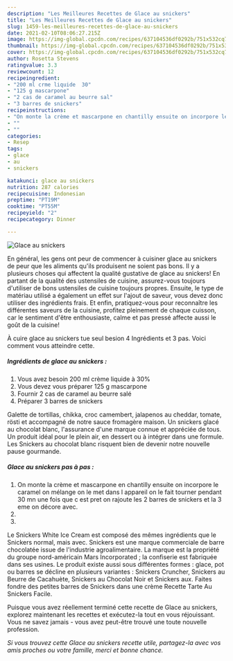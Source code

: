 ```yaml
---
description: "Les Meilleures Recettes de Glace au snickers"
title: "Les Meilleures Recettes de Glace au snickers"
slug: 1459-les-meilleures-recettes-de-glace-au-snickers
date: 2021-02-10T08:06:27.215Z
image: https://img-global.cpcdn.com/recipes/637104536df0292b/751x532cq70/glace-au-snickers-photo-principale-de-la-recette.jpg
thumbnail: https://img-global.cpcdn.com/recipes/637104536df0292b/751x532cq70/glace-au-snickers-photo-principale-de-la-recette.jpg
cover: https://img-global.cpcdn.com/recipes/637104536df0292b/751x532cq70/glace-au-snickers-photo-principale-de-la-recette.jpg
author: Rosetta Stevens
ratingvalue: 3.3
reviewcount: 12
recipeingredient:
- "200 ml crme liquide  30"
- "125 g mascarpone"
- "2 cas de caramel au beurre sal"
- "3 barres de snickers"
recipeinstructions:
- "On monte la crème et mascarpone en chantilly ensuite on incorpore le caramel on mélange on le met dans l appareil on le fait tourner pendant 30 mn une fois que c est pret on rajoute les 2 barres de snickers et la 3 eme on décore avec."
- ""
- ""
categories:
- Resep
tags:
- glace
- au
- snickers

katakunci: glace au snickers 
nutrition: 287 calories
recipecuisine: Indonesian
preptime: "PT19M"
cooktime: "PT55M"
recipeyield: "2"
recipecategory: Dinner

---
```



![Glace au snickers](https://img-global.cpcdn.com/recipes/637104536df0292b/751x532cq70/glace-au-snickers-photo-principale-de-la-recette.jpg)

En général, les gens ont peur de commencer à cuisiner glace au snickers de peur que les aliments qu'ils produisent ne soient pas bons. Il y a plusieurs choses qui affectent la qualité gustative de glace au snickers! En partant de la qualité des ustensiles de cuisine, assurez-vous toujours d'utiliser de bons ustensiles de cuisine toujours propres. Ensuite, le type de matériau utilisé a également un effet sur l'ajout de saveur, vous devez donc utiliser des ingrédients frais. Et enfin, pratiquez-vous pour reconnaître les différentes saveurs de la cuisine, profitez pleinement de chaque cuisson, car le sentiment d'être enthousiaste, calme et pas pressé affecte aussi le goût de la cuisine!

<!--inarticleads1-->

À cuire glace au snickers tue seul besion 4 Ingrédients et 3 pas. Voici comment vous atteindre cette.

##### Ingrédients de glace au snickers :

1. Vous avez besoin 200 ml crème liquide à 30%
1. Vous devez vous préparer 125 g mascarpone
1. Fournir 2 cas de caramel au beurre salé
1. Préparer 3 barres de snickers


Galette de tortillas, chikka, croc camembert, jalapenos au cheddar, tomate, rösti et accompagné de notre sauce fromagère maison. Un snickers glacé au chocolat blanc, l&#39;assurance d&#39;une marque connue et appréciée de tous. Un produit idéal pour le plein air, en dessert ou à intégrer dans une formule. Les Snickers au chocolat blanc risquent bien de devenir notre nouvelle pause gourmande. 

<!--inarticleads2-->

##### Glace au snickers pas à pas :

1. On monte la crème et mascarpone en chantilly ensuite on incorpore le caramel on mélange on le met dans l appareil on le fait tourner pendant 30 mn une fois que c est pret on rajoute les 2 barres de snickers et la 3 eme on décore avec.
1. 
1. 


Le Snickers White Ice Cream est composé des mêmes ingrédients que le Snickers normal, mais avec. Snickers est une marque commerciale de barre chocolatée issue de l&#39;industrie agroalimentaire. La marque est la propriété du groupe nord-américain Mars Incorporated ; la confiserie est fabriquée dans ses usines. Le produit existe aussi sous différentes formes : glace, pot ou barres se décline en plusieurs variantes : Snickers Cruncher, Snickers au Beurre de Cacahuète, Snickers au Chocolat Noir et Snickers aux. Faites fondre des petites barres de Snickers dans une crème Recette Tarte Au Snickers Facile. 

<!--inarticleads1-->

<p>
Puisque vous avez réellement terminé cette recette de Glace au snickers, explorez maintenant les recettes et exécutez-la tout en vous réjouissant. Vous ne savez jamais - vous avez peut-être trouvé une toute nouvelle profession.
</p>

<p>
<i>Si vous trouvez cette Glace au snickers recette utile, partagez-la avec vos amis proches ou votre famille, merci et bonne chance.</i>
</p>
